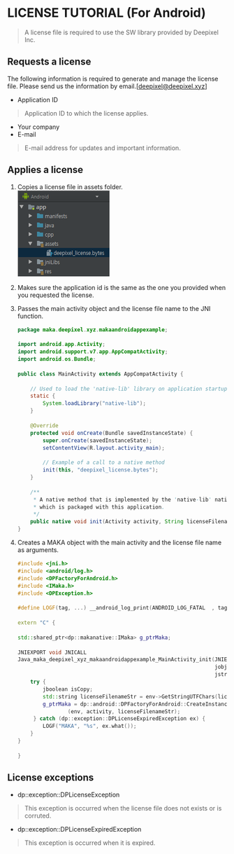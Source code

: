 LICENSE TUTORIAL (For Android)
=========================

>A license file is required to use the SW library provided by Deepixel Inc.


## Requests a license

The following information is required to generate and manage the license file. Please send us the information by email.[deepixel@deepixel.xyz]

- Application ID  
>Application ID to which the license applies.  

- Your company
- E-mail
>E-mail address for updates and important information.  

## Applies a license

1. Copies a license file in assets folder.  
![](./img/android_studio_assets_license.png)

2. Makes sure the application id is the same as the one you provided when you requested the license. 

3. Passes the main activity object and the license file name to the JNI function.

	```java  
	package maka.deepixel.xyz.makaandroidappexample;
	
	import android.app.Activity;
	import android.support.v7.app.AppCompatActivity;
	import android.os.Bundle;
	
	public class MainActivity extends AppCompatActivity {
	
	    // Used to load the 'native-lib' library on application startup.
	    static {
	        System.loadLibrary("native-lib");
	    }
	
	    @Override
	    protected void onCreate(Bundle savedInstanceState) {
	        super.onCreate(savedInstanceState);
	        setContentView(R.layout.activity_main);
	
	        // Example of a call to a native method
	        init(this, "deepixel_license.bytes");
	    }
	
	    /**
	     * A native method that is implemented by the 'native-lib' native library,
	     * which is packaged with this application.
	     */
	    public native void init(Activity activity, String licenseFilename);
	}
	
	```
	
4.  Creates a MAKA object with the main activity and the license file name as arguments.  

	```cpp
	#include <jni.h>
	#include <android/log.h>
	#include <DPFactoryForAndroid.h>
	#include <IMaka.h>
	#include <DPException.h>
	
	#define LOGF(tag, ...) __android_log_print(ANDROID_LOG_FATAL  , tag, __VA_ARGS__)
	
	extern "C" {
	
	std::shared_ptr<dp::makanative::IMaka> g_ptrMaka;
	
	JNIEXPORT void JNICALL
	Java_maka_deepixel_xyz_makaandroidappexample_MainActivity_init(JNIEnv *env, jobject,
	                                                               jobject activity,
	                                                               jstring licenseFilename) {
	    try {
	        jboolean isCopy;
	        std::string licenseFilenameStr = env->GetStringUTFChars(licenseFilename, &isCopy);
	        g_ptrMaka = dp::android::DPFactoryForAndroid::CreateInstance<dp::makanative::IMaka>
	                (env, activity, licenseFilenameStr);
	     } catch (dp::exception::DPLicenseExpiredException ex) {
	        LOGF("MAKA", "%s", ex.what());
	    }
	}
	
	}
	```
	
## License exceptions

- dp::exception::DPLicenseException
>This exception is occurred when the license file does not exists or is corruted.

- dp::exception::DPLicenseExpiredException
>This exception is occurred when it is expired.
